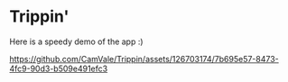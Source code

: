 # Trippin'


Here is a speedy demo of the app :) 


https://github.com/CamVale/Trippin/assets/126703174/7b695e57-8473-4fc9-90d3-b509e491efc3

